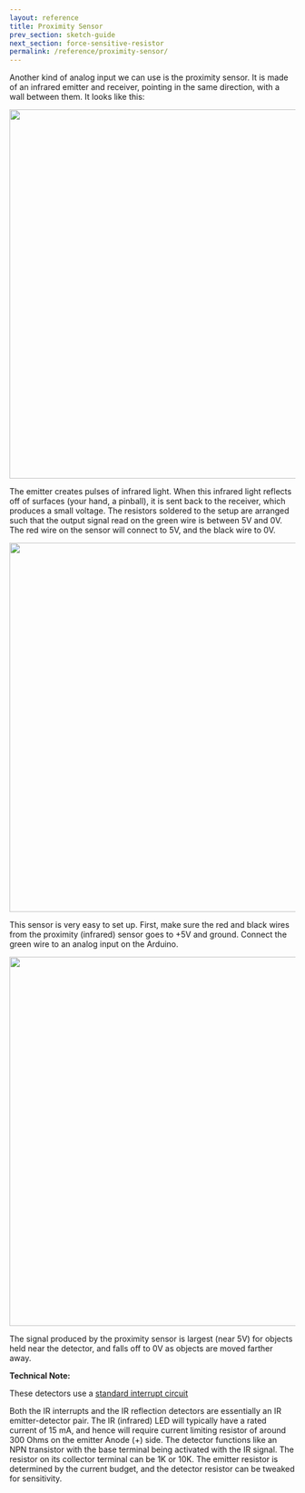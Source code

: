 ```yaml
---
layout: reference
title: Proximity Sensor
prev_section: sketch-guide
next_section: force-sensitive-resistor
permalink: /reference/proximity-sensor/
---
```



Another kind of analog input we can use is the proximity sensor. It is made of an infrared emitter and receiver, pointing in the same direction, with a wall between them. It looks like this: 

<img src="{{ site.baseurl }}/img/proximity-sensor-closeup.png" style="width: 650px"/>


The emitter creates pulses of infrared light. When this infrared light reflects off of surfaces (your hand, a pinball), it is sent back to the receiver, which produces a small voltage. The resistors soldered to the setup are arranged such that the output signal read on the green wire is between 5V and 0V. The red wire on the sensor will connect to 5V, and the black wire to 0V.

<img src="{{ site.baseurl }}/img/proximity-sensor-zoomout.png" style="width: 650px"/>

This sensor is very easy to set up. First, make sure the red and black wires from the proximity (infrared) sensor goes to +5V and ground. Connect the green wire to an analog input on the Arduino. 

<img src="{{ site.baseurl }}/img/proximity-connection.jpg" style="width: 650px"/>

The signal produced by the proximity sensor is largest (near 5V) for objects held near the detector, and falls off to 0V as objects are moved farther away. 

**Technical Note:**

These detectors use a [standard interrupt circuit](http://www.electroschematics.com/wp-content/uploads/2014/06/photo-interrupter.jpg)

Both the IR interrupts and the IR reflection detectors are essentially
an IR emitter-detector pair. The IR (infrared) LED will typically have a
rated current of 15 mA, and hence will require  current limiting
resistor of around 300 Ohms on the emitter Anode (+) side. The detector
functions like an NPN transistor with the base terminal being activated
with the IR signal. The resistor on its collector terminal can be 1K or
10K. The emitter resistor is determined by the current budget, and the
detector resistor can be tweaked for sensitivity.